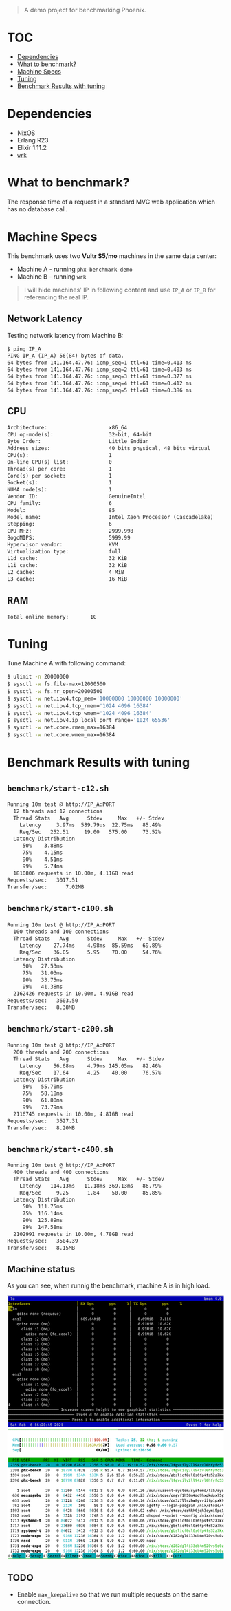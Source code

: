 > A demo project for benchmarking Phoenix.

# TOC <!-- :TOC_1: -->
- [Dependencies](#dependencies)
- [What to benchmark?](#what-to-benchmark)
- [Machine Specs](#machine-specs)
- [Tuning](#tuning)
- [Benchmark Results with tuning](#benchmark-results-with-tuning)

# Dependencies

- NixOS
- Erlang R23
- Elixir 1.11.2
- [`wrk`](https://github.com/wg/wrk)

# What to benchmark?

The response time of a request in a standard MVC web application which has no database call.

# Machine Specs

This benchmark uses two **Vultr $5/mo** machines in the same data center:

- Machine A - running `phx-benchmark-demo`
- Machine B - running `wrk`

> I will hide machines' IP in following content and use `IP_A` or `IP_B` for referencing the real IP.

## Network Latency

Testing network latency from Machine B:

```text
$ ping IP_A
PING IP_A (IP_A) 56(84) bytes of data.
64 bytes from 141.164.47.76: icmp_seq=1 ttl=61 time=0.413 ms
64 bytes from 141.164.47.76: icmp_seq=2 ttl=61 time=0.403 ms
64 bytes from 141.164.47.76: icmp_seq=3 ttl=61 time=0.377 ms
64 bytes from 141.164.47.76: icmp_seq=4 ttl=61 time=0.412 ms
64 bytes from 141.164.47.76: icmp_seq=5 ttl=61 time=0.386 ms
```

## CPU

```text
Architecture:                    x86_64
CPU op-mode(s):                  32-bit, 64-bit
Byte Order:                      Little Endian
Address sizes:                   40 bits physical, 48 bits virtual
CPU(s):                          1
On-line CPU(s) list:             0
Thread(s) per core:              1
Core(s) per socket:              1
Socket(s):                       1
NUMA node(s):                    1
Vendor ID:                       GenuineIntel
CPU family:                      6
Model:                           85
Model name:                      Intel Xeon Processor (Cascadelake)
Stepping:                        6
CPU MHz:                         2999.998
BogoMIPS:                        5999.99
Hypervisor vendor:               KVM
Virtualization type:             full
L1d cache:                       32 KiB
L1i cache:                       32 KiB
L2 cache:                        4 MiB
L3 cache:                        16 MiB
```

## RAM

```text
Total online memory:       1G
```

# Tuning

Tune Machine A with following command:

```sh
$ ulimit -n 20000000
$ sysctl -w fs.file-max=12000500
$ sysctl -w fs.nr_open=20000500
$ sysctl -w net.ipv4.tcp_mem='10000000 10000000 10000000'
$ sysctl -w net.ipv4.tcp_rmem='1024 4096 16384'
$ sysctl -w net.ipv4.tcp_wmem='1024 4096 16384'
$ sysctl -w net.ipv4.ip_local_port_range='1024 65536'
$ sysctl -w net.core.rmem_max=16384
$ sysctl -w net.core.wmem_max=16384
```

# Benchmark Results with tuning

## `benchmark/start-c12.sh`

```text
Running 10m test @ http://IP_A:PORT
  12 threads and 12 connections
  Thread Stats   Avg      Stdev     Max   +/- Stdev
    Latency     3.97ms  589.79us  22.75ms   85.49%
    Req/Sec   252.51     19.00   575.00     73.52%
  Latency Distribution
     50%    3.88ms
     75%    4.15ms
     90%    4.51ms
     99%    5.74ms
  1810806 requests in 10.00m, 4.11GB read
Requests/sec:   3017.51
Transfer/sec:      7.02MB
```

## `benchmark/start-c100.sh`

```text
Running 10m test @ http://IP_A:PORT
  100 threads and 100 connections
  Thread Stats   Avg      Stdev     Max   +/- Stdev
    Latency    27.74ms    4.98ms  85.59ms   69.89%
    Req/Sec    36.05      5.95    70.00     54.76%
  Latency Distribution
     50%   27.53ms
     75%   31.03ms
     90%   33.75ms
     99%   41.38ms
  2162426 requests in 10.00m, 4.91GB read
Requests/sec:   3603.50
Transfer/sec:   8.38MB
```

## `benchmark/start-c200.sh`

```text
Running 10m test @ http://IP_A:PORT
  200 threads and 200 connections
  Thread Stats   Avg      Stdev     Max   +/- Stdev
    Latency    56.68ms    4.79ms 145.05ms   82.46%
    Req/Sec    17.64      4.25    40.00     76.57%
  Latency Distribution
     50%   55.70ms
     75%   58.18ms
     90%   61.80ms
     99%   73.79ms
  2116745 requests in 10.00m, 4.81GB read
Requests/sec:   3527.31
Transfer/sec:   8.20MB
```

## `benchmark/start-c400.sh`

```text
Running 10m test @ http://IP_A:PORT
  400 threads and 400 connections
  Thread Stats   Avg      Stdev     Max   +/- Stdev
    Latency   114.13ms   11.18ms 369.13ms   86.79%
    Req/Sec     9.25      1.84    50.00     85.85%
  Latency Distribution
     50%  111.75ms
     75%  116.14ms
     90%  125.89ms
     99%  147.58ms
  2102991 requests in 10.00m, 4.78GB read
Requests/sec:   3504.39
Transfer/sec:   8.15MB
```

## Machine status

As you can see, when runnig the benchmark, machine A is in high load.

![machine status](./screenshot/machine-status.png)

## TODO

- Enable `max_keepalive` so that we run multiple requests on the same connection.
